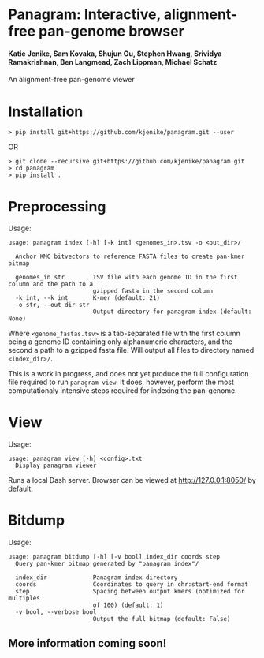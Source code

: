 # Panagram: Interactive, alignment-free pan-genome browser  

#### Katie Jenike, Sam Kovaka, Shujun Ou, Stephen Hwang, Srividya Ramakrishnan, Ben Langmead, Zach Lippman, Michael Schatz


An alignment-free pan-genome viewer

# Installation

```
> pip install git+https://github.com/kjenike/panagram.git --user
```
OR
```
> git clone --recursive git+https://github.com/kjenike/panagram.git
> cd panagram
> pip install .
```

# Preprocessing
Usage:
```
usage: panagram index [-h] [-k int] <genomes_in>.tsv -o <out_dir>/

  Anchor KMC bitvectors to reference FASTA files to create pan-kmer bitmap

  genomes_in str        TSV file with each genome ID in the first column and the path to a
                        gzipped fasta in the second column
  -k int, --k int       K-mer (default: 21)
  -o str, --out_dir str
                        Output directory for panagram index (default: None)

```

Where `<genome_fastas.tsv>` is a tab-separated file with the first column being a genome ID containing only alphanumeric characters, and the second a path to a gzipped fasta file. Will output all files to directory named `<index_dir>/`.

This is a work in progress, and does not yet produce the full configuration file required to run `panagram view`. It does, however, perform the most computationaly intensive steps required for indexing the pan-genome.

# View

Usage:
```
usage: panagram view [-h] <config>.txt
  Display panagram viewer
```

Runs a local Dash server. Browser can be viewed at http://127.0.0.1:8050/ by default.

# Bitdump

Usage:
```
usage: panagram bitdump [-h] [-v bool] index_dir coords step
  Query pan-kmer bitmap generated by "panagram index"/

  index_dir             Panagram index directory
  coords                Coordinates to query in chr:start-end format
  step                  Spacing between output kmers (optimized for multiples
                        of 100) (default: 1)
  -v bool, --verbose bool
                        Output the full bitmap (default: False)
```


## More information coming soon!
